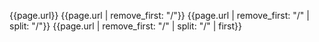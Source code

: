 {{page.url}}
{{page.url | remove_first: "/"}}
{{page.url | remove_first: "/" | split: "/"}}
{{page.url | remove_first: "/" | split: "/" | first}}

